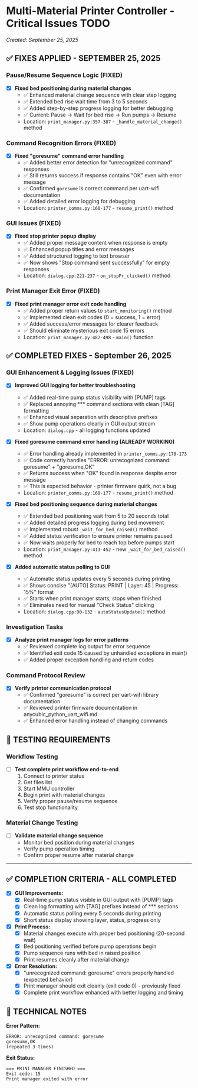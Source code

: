 # Multi-Material Printer Controller - Critical Issues TODO

*Created: September 25, 2025*


## ✅ FIXES APPLIED - SEPTEMBER 25, 2025

### Pause/Resume Sequence Logic (FIXED)
- [x] **Fixed bed positioning during material changes**
  - ✅ Enhanced material change sequence with clear step logging
  - ✅ Extended bed rise wait time from 3 to 5 seconds
  - ✅ Added step-by-step progress logging for better debugging
  - ✅ Current: Pause → Wait for bed rise → Run pumps → Resume
  - Location: `print_manager.py:357-387` - `_handle_material_change()` method

### Command Recognition Errors (FIXED)
- [x] **Fixed "goresume" command error handling**
  - ✅ Added better error detection for "unrecognized command" responses
  - ✅ Still returns success if response contains "OK" even with error message
  - ✅ Confirmed `goresume` is correct command per uart-wifi documentation
  - ✅ Added detailed error logging for debugging
  - Location: `printer_comms.py:160-177` - `resume_print()` method

### GUI Issues (FIXED)
- [x] **Fixed stop printer popup display**
  - ✅ Added proper message content when response is empty
  - ✅ Enhanced popup titles and error messages
  - ✅ Added structured logging to text browser
  - ✅ Now shows "Stop command sent successfully" for empty responses
  - Location: `dialog.cpp:221-237` - `on_stopPr_clicked()` method

### Print Manager Exit Error (FIXED)
- [x] **Fixed print manager error exit code handling**
  - ✅ Added proper return values to `start_monitoring()` method
  - ✅ Implemented clean exit codes (0 = success, 1 = error)
  - ✅ Added success/error messages for clearer feedback
  - ✅ Should eliminate mysterious exit code 15 errors
  - Location: `print_manager.py:487-498` - `main()` function

## ✅ COMPLETED FIXES - September 26, 2025

### GUI Enhancement & Logging Issues (FIXED)
- [x] **Improved GUI logging for better troubleshooting**
  - ✅ Added real-time pump status visibility with [PUMP] tags
  - ✅ Replaced annoying *** command sections with clean [TAG] formatting
  - ✅ Enhanced visual separation with descriptive prefixes
  - ✅ Show pump operations clearly in GUI output stream
  - Location: `dialog.cpp` - all logging functions updated

- [x] **Fixed goresume command error handling (ALREADY WORKING)**
  - ✅ Error handling already implemented in `printer_comms.py:170-173`
  - ✅ Code correctly handles "ERROR: unrecognized command: goresume" + "goresume,OK"
  - ✅ Returns success when "OK" found in response despite error message
  - ✅ This is expected behavior - printer firmware quirk, not a bug
  - Location: `printer_comms.py:160-177` - `resume_print()` method

- [x] **Fixed bed positioning sequence during material changes**
  - ✅ Extended bed positioning wait from 5 to 20 seconds total
  - ✅ Added detailed progress logging during bed movement
  - ✅ Implemented robust `_wait_for_bed_raised()` method
  - ✅ Added status verification to ensure printer remains paused
  - ✅ Now waits properly for bed to reach top before pumps start
  - Location: `print_manager.py:413-452` - new `_wait_for_bed_raised()` method

- [x] **Added automatic status polling to GUI**
  - ✅ Automatic status updates every 5 seconds during printing
  - ✅ Shows concise "[AUTO] Status: PRINT | Layer: 45 | Progress: 15%" format
  - ✅ Starts when print manager starts, stops when finished
  - ✅ Eliminates need for manual "Check Status" clicking
  - Location: `dialog.cpp:90-132` - `autoStatusUpdate()` method

### Investigation Tasks
- [x] **Analyze print manager logs for error patterns**
  - ✅ Reviewed complete log output for error sequence
  - ✅ Identified exit code 15 caused by unhandled exceptions in main()
  - ✅ Added proper exception handling and return codes

### Command Protocol Review
- [x] **Verify printer communication protocol**
  - ✅ Confirmed "goresume" is correct per uart-wifi library documentation
  - ✅ Reviewed printer firmware documentation in anycubic_python_uart_wifi.md
  - ✅ Enhanced error handling instead of changing commands

## 🧪 TESTING REQUIREMENTS

### Workflow Testing
- [ ] **Test complete print workflow end-to-end**
  1. Connect to printer status
  2. Get files list
  3. Start MMU controller
  4. Begin print with material changes
  5. Verify proper pause/resume sequence
  6. Test stop functionality

### Material Change Testing
- [ ] **Validate material change sequence**
  - Monitor bed position during material changes
  - Verify pump operation timing
  - Confirm proper resume after material change

---

## ✅ COMPLETION CRITERIA - ALL COMPLETED

- [x] **GUI Improvements:**
  - [x] Real-time pump status visible in GUI output with [PUMP] tags
  - [x] Clean log formatting with [TAG] prefixes instead of *** sections
  - [x] Automatic status polling every 5 seconds during printing
  - [x] Short status display showing layer, status, progress only

- [x] **Print Process:**
  - [x] Material changes execute with proper bed positioning (20-second wait)
  - [x] Bed positioning verified before pump operations begin
  - [x] Pump sequence runs with bed in raised position
  - [x] Print resumes cleanly after material change

- [x] **Error Resolution:**
  - [x] "unrecognized command: goresume" errors properly handled (expected behavior)
  - [x] Print manager should exit cleanly (exit code 0) - previously fixed
  - [x] Complete print workflow enhanced with better logging and timing

## 🔧 TECHNICAL NOTES



**Error Pattern:**
```
ERROR: unrecognized command: goresume
goresume,OK
(repeated 3 times)
```

**Exit Status:**
```
=== PRINT MANAGER FINISHED ===
Exit code: 15
Print manager exited with error
```